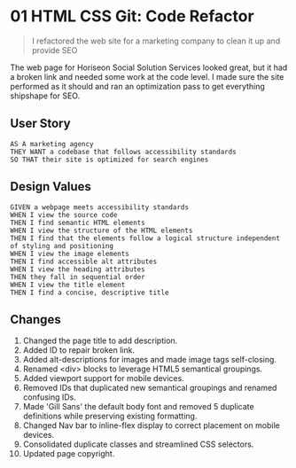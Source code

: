 # 01 HTML CSS Git: Code Refactor
> I refactored the web site for a marketing company to clean it up and provide SEO

The web page for Horiseon Social Solution Services looked great, but it had a broken link 
and needed some work at the code level. I made sure the site performed as it should and 
ran an optimization pass to get everything shipshape for SEO.

## User Story

```
AS A marketing agency
THEY WANT a codebase that follows accessibility standards
SO THAT their site is optimized for search engines
```

## Design Values

```
GIVEN a webpage meets accessibility standards
WHEN I view the source code
THEN I find semantic HTML elements
WHEN I view the structure of the HTML elements
THEN I find that the elements follow a logical structure independent of styling and positioning
WHEN I view the image elements
THEN I find accessible alt attributes
WHEN I view the heading attributes
THEN they fall in sequential order
WHEN I view the title element
THEN I find a concise, descriptive title
```

## Changes
1. Changed the page title to add description.
2. Added ID to repair broken link.
3. Added alt-descriptions for images and made image tags self-closing.
4. Renamed &lt;div&gt; blocks to leverage HTML5 semantical groupings.
5. Added viewport support for mobile devices.
6. Removed IDs that duplicated new semantical groupings and renamed confusing IDs.
7. Made 'Gill Sans' the default body font and removed 5 duplicate definitions while preserving existing formatting.
8. Changed Nav bar to inline-flex display to correct placement on mobile devices.
9. Consolidated duplicate classes and streamlined CSS selectors.
10. Updated page copyright.
